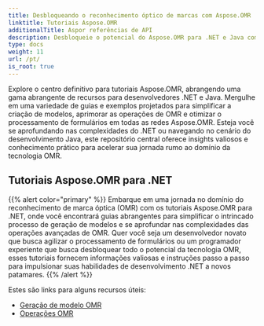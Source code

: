 ```yaml
---
title: Desbloqueando o reconhecimento óptico de marcas com Aspose.OMR
linktitle: Tutoriais Aspose.OMR
additionalTitle: Aspor referências de API
description: Desbloqueie o potencial do Aspose.OMR para .NET e Java com tutoriais abrangentes. Simplifique a criação de modelos e aprimore as operações de OMR sem esforço.
type: docs
weight: 11
url: /pt/
is_root: true
---
```


Explore o centro definitivo para tutoriais Aspose.OMR, abrangendo uma gama abrangente de recursos para desenvolvedores .NET e Java. Mergulhe em uma variedade de guias e exemplos projetados para simplificar a criação de modelos, aprimorar as operações de OMR e otimizar o processamento de formulários em todas as redes Aspose.OMR. Esteja você se aprofundando nas complexidades do .NET ou navegando no cenário do desenvolvimento Java, este repositório central oferece insights valiosos e conhecimento prático para acelerar sua jornada rumo ao domínio da tecnologia OMR.

## Tutoriais Aspose.OMR para .NET
{{% alert color="primary" %}}
Embarque em uma jornada no domínio do reconhecimento de marca óptica (OMR) com os tutoriais Aspose.OMR para .NET, onde você encontrará guias abrangentes para simplificar o intrincado processo de geração de modelos e se aprofundar nas complexidades das operações avançadas de OMR. Quer você seja um desenvolvedor novato que busca agilizar o processamento de formulários ou um programador experiente que busca desbloquear todo o potencial da tecnologia OMR, esses tutoriais fornecem informações valiosas e instruções passo a passo para impulsionar suas habilidades de desenvolvimento .NET a novos patamares.
{{% /alert %}}

Estes são links para alguns recursos úteis:
 
- [Geração de modelo OMR](./net/omr-template-generation/)
- [Operações OMR](./net/omr-operations/)